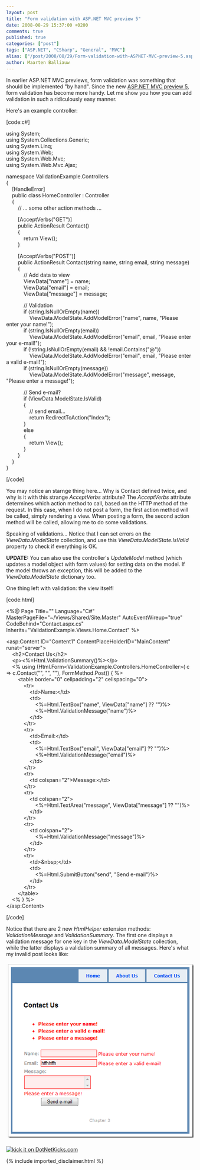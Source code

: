 ```yaml
---
layout: post
title: "Form validation with ASP.NET MVC preview 5"
date: 2008-08-29 15:37:00 +0200
comments: true
published: true
categories: ["post"]
tags: ["ASP.NET", "CSharp", "General", "MVC"]
alias: ["/post/2008/08/29/Form-validation-with-ASPNET-MVC-preview-5.aspx", "/post/2008/08/29/form-validation-with-aspnet-mvc-preview-5.aspx"]
author: Maarten Balliauw
---
```

<p>
In earlier ASP.NET MVC previews, form validation was something that should be implemented &quot;by hand&quot;. Since the new <a href="http://www.codeplex.com/aspnet/Release/ProjectReleases.aspx?ReleaseId=16775" target="_blank">ASP.NET MVC preview 5</a>, form validation has become more handy. Let me show you how you can add validation in such a ridiculously easy manner. 
</p>
<p>
Here&#39;s an example controller: 
</p>
<p>
[code:c#] 
</p>
<p>
using System;<br />
using System.Collections.Generic;<br />
using System.Linq;<br />
using System.Web;<br />
using System.Web.Mvc;<br />
using System.Web.Mvc.Ajax; 
</p>
<p>
namespace ValidationExample.Controllers<br />
{<br />
&nbsp;&nbsp;&nbsp; [HandleError]<br />
&nbsp;&nbsp;&nbsp; public class HomeController : Controller<br />
&nbsp;&nbsp;&nbsp; {<br />
&nbsp;&nbsp;&nbsp;&nbsp;&nbsp;&nbsp;&nbsp; // ... some other action methods ... 
</p>
<p>
&nbsp;&nbsp;&nbsp;&nbsp;&nbsp;&nbsp;&nbsp; [AcceptVerbs(&quot;GET&quot;)]<br />
&nbsp;&nbsp;&nbsp;&nbsp;&nbsp;&nbsp;&nbsp; public ActionResult Contact()<br />
&nbsp;&nbsp;&nbsp;&nbsp;&nbsp;&nbsp;&nbsp; {<br />
&nbsp;&nbsp;&nbsp;&nbsp;&nbsp;&nbsp;&nbsp;&nbsp;&nbsp;&nbsp;&nbsp; return View();<br />
&nbsp;&nbsp;&nbsp;&nbsp;&nbsp;&nbsp;&nbsp; } 
</p>
<p>
&nbsp;&nbsp;&nbsp;&nbsp;&nbsp;&nbsp;&nbsp; [AcceptVerbs(&quot;POST&quot;)]<br />
&nbsp;&nbsp;&nbsp;&nbsp;&nbsp;&nbsp;&nbsp; public ActionResult Contact(string name, string email, string message)<br />
&nbsp;&nbsp;&nbsp;&nbsp;&nbsp;&nbsp;&nbsp; {<br />
&nbsp;&nbsp;&nbsp;&nbsp;&nbsp;&nbsp;&nbsp;&nbsp;&nbsp;&nbsp;&nbsp; // Add data to view<br />
&nbsp;&nbsp;&nbsp;&nbsp;&nbsp;&nbsp;&nbsp;&nbsp;&nbsp;&nbsp;&nbsp; ViewData[&quot;name&quot;] = name;<br />
&nbsp;&nbsp;&nbsp;&nbsp;&nbsp;&nbsp;&nbsp;&nbsp;&nbsp;&nbsp;&nbsp; ViewData[&quot;email&quot;] = email;<br />
&nbsp;&nbsp;&nbsp;&nbsp;&nbsp;&nbsp;&nbsp;&nbsp;&nbsp;&nbsp;&nbsp; ViewData[&quot;message&quot;] = message; 
</p>
<p>
&nbsp;&nbsp;&nbsp;&nbsp;&nbsp;&nbsp;&nbsp;&nbsp;&nbsp;&nbsp;&nbsp; // Validation<br />
&nbsp;&nbsp;&nbsp;&nbsp;&nbsp;&nbsp;&nbsp;&nbsp;&nbsp;&nbsp;&nbsp; if (string.IsNullOrEmpty(name))<br />
&nbsp;&nbsp;&nbsp;&nbsp;&nbsp;&nbsp;&nbsp;&nbsp;&nbsp;&nbsp;&nbsp;&nbsp;&nbsp;&nbsp;&nbsp; ViewData.ModelState.AddModelError(&quot;name&quot;, name, &quot;Please enter your name!&quot;);<br />
&nbsp;&nbsp;&nbsp;&nbsp;&nbsp;&nbsp;&nbsp;&nbsp;&nbsp;&nbsp;&nbsp; if (string.IsNullOrEmpty(email))<br />
&nbsp;&nbsp;&nbsp;&nbsp;&nbsp;&nbsp;&nbsp;&nbsp;&nbsp;&nbsp;&nbsp;&nbsp;&nbsp;&nbsp;&nbsp; ViewData.ModelState.AddModelError(&quot;email&quot;, email, &quot;Please enter your e-mail!&quot;);<br />
&nbsp;&nbsp;&nbsp;&nbsp;&nbsp;&nbsp;&nbsp;&nbsp;&nbsp;&nbsp;&nbsp; if (!string.IsNullOrEmpty(email) &amp;&amp; !email.Contains(&quot;@&quot;))<br />
&nbsp;&nbsp;&nbsp;&nbsp;&nbsp;&nbsp;&nbsp;&nbsp;&nbsp;&nbsp;&nbsp;&nbsp;&nbsp;&nbsp;&nbsp; ViewData.ModelState.AddModelError(&quot;email&quot;, email, &quot;Please enter a valid e-mail!&quot;);<br />
&nbsp;&nbsp;&nbsp;&nbsp;&nbsp;&nbsp;&nbsp;&nbsp;&nbsp;&nbsp;&nbsp; if (string.IsNullOrEmpty(message))<br />
&nbsp;&nbsp;&nbsp;&nbsp;&nbsp;&nbsp;&nbsp;&nbsp;&nbsp;&nbsp;&nbsp;&nbsp;&nbsp;&nbsp;&nbsp; ViewData.ModelState.AddModelError(&quot;message&quot;, message, &quot;Please enter a message!&quot;); 
</p>
<p>
&nbsp;&nbsp;&nbsp;&nbsp;&nbsp;&nbsp;&nbsp;&nbsp;&nbsp;&nbsp;&nbsp; // Send e-mail?<br />
&nbsp;&nbsp;&nbsp;&nbsp;&nbsp;&nbsp;&nbsp;&nbsp;&nbsp;&nbsp;&nbsp; if (ViewData.ModelState.IsValid)<br />
&nbsp;&nbsp;&nbsp;&nbsp;&nbsp;&nbsp;&nbsp;&nbsp;&nbsp;&nbsp;&nbsp; {<br />
&nbsp;&nbsp;&nbsp;&nbsp;&nbsp;&nbsp;&nbsp;&nbsp;&nbsp;&nbsp;&nbsp;&nbsp;&nbsp;&nbsp;&nbsp; // send email...<br />
&nbsp;&nbsp;&nbsp;&nbsp;&nbsp;&nbsp;&nbsp;&nbsp;&nbsp;&nbsp;&nbsp;&nbsp;&nbsp;&nbsp;&nbsp; return RedirectToAction(&quot;Index&quot;);<br />
&nbsp;&nbsp;&nbsp;&nbsp;&nbsp;&nbsp;&nbsp;&nbsp;&nbsp;&nbsp;&nbsp; }<br />
&nbsp;&nbsp;&nbsp;&nbsp;&nbsp;&nbsp;&nbsp;&nbsp;&nbsp;&nbsp;&nbsp; else<br />
&nbsp;&nbsp;&nbsp;&nbsp;&nbsp;&nbsp;&nbsp;&nbsp;&nbsp;&nbsp;&nbsp; {<br />
&nbsp;&nbsp;&nbsp;&nbsp;&nbsp;&nbsp;&nbsp;&nbsp;&nbsp;&nbsp;&nbsp;&nbsp;&nbsp;&nbsp;&nbsp; return View();<br />
&nbsp;&nbsp;&nbsp;&nbsp;&nbsp;&nbsp;&nbsp;&nbsp;&nbsp;&nbsp;&nbsp; }<br />
&nbsp;&nbsp;&nbsp;&nbsp;&nbsp;&nbsp;&nbsp; }<br />
&nbsp;&nbsp;&nbsp; }<br />
} 
</p>
<p>
[/code] 
</p>
<p>
You may notice an starnge thing here... Why is Contact defined twice, and why is it with this strange <em>AcceptVerbs</em> attribute? The <em>AcceptVerbs</em> attribute determines which action method to call, based on the HTTP method of the request. In this case, when I do not post a form, the first action method will be called, simply rendering a view. When posting a form, the second action method will be called, allowing me to do some validations. 
</p>
<p>
Speaking of validations... Notice that I can set errors on the <em>ViewData.ModelState</em> collection, and use this <em>ViewData.ModelState.IsValid</em> property to check if everything is OK. 
</p>
<p>
<strong>UPDATE:</strong> You can also use the controller&#39;s <em>UpdateModel</em> method (which updates a model&nbsp;object with form values) for setting data on the model. If the model throws an exception, this will be added to the <em>ViewData.ModelState</em> dictionary too.
</p>
<p>
One thing left with validation: the view itself! 
</p>
<p>
[code:html] 
</p>
<p>
&lt;%@ Page Title=&quot;&quot; Language=&quot;C#&quot; MasterPageFile=&quot;~/Views/Shared/Site.Master&quot; AutoEventWireup=&quot;true&quot; CodeBehind=&quot;Contact.aspx.cs&quot; Inherits=&quot;ValidationExample.Views.Home.Contact&quot; %&gt; 
</p>
<p>
&lt;asp:Content ID=&quot;Content1&quot; ContentPlaceHolderID=&quot;MainContent&quot; runat=&quot;server&quot;&gt;<br />
&nbsp;&nbsp;&nbsp; &lt;h2&gt;Contact Us&lt;/h2&gt;<br />
&nbsp;&nbsp;&nbsp; &lt;p&gt;&lt;%=Html.ValidationSummary()%&gt;&lt;/p&gt;<br />
&nbsp;&nbsp;&nbsp; &lt;% using (Html.Form&lt;ValidationExample.Controllers.HomeController&gt;( c =&gt; c.Contact(&quot;&quot;, &quot;&quot;, &quot;&quot;), FormMethod.Post)) { %&gt;<br />
&nbsp;&nbsp;&nbsp;&nbsp;&nbsp;&nbsp;&nbsp; &lt;table border=&quot;0&quot; cellpadding=&quot;2&quot; cellspacing=&quot;0&quot;&gt;<br />
&nbsp;&nbsp;&nbsp;&nbsp;&nbsp;&nbsp;&nbsp;&nbsp;&nbsp;&nbsp;&nbsp; &lt;tr&gt;<br />
&nbsp;&nbsp;&nbsp;&nbsp;&nbsp;&nbsp;&nbsp;&nbsp;&nbsp;&nbsp;&nbsp;&nbsp;&nbsp;&nbsp;&nbsp; &lt;td&gt;Name:&lt;/td&gt;<br />
&nbsp;&nbsp;&nbsp;&nbsp;&nbsp;&nbsp;&nbsp;&nbsp;&nbsp;&nbsp;&nbsp;&nbsp;&nbsp;&nbsp;&nbsp; &lt;td&gt;<br />
&nbsp;&nbsp;&nbsp;&nbsp;&nbsp;&nbsp;&nbsp;&nbsp;&nbsp;&nbsp;&nbsp;&nbsp;&nbsp;&nbsp;&nbsp;&nbsp;&nbsp;&nbsp;&nbsp; &lt;%=Html.TextBox(&quot;name&quot;, ViewData[&quot;name&quot;] ?? &quot;&quot;)%&gt;<br />
&nbsp;&nbsp;&nbsp;&nbsp;&nbsp;&nbsp;&nbsp;&nbsp;&nbsp;&nbsp;&nbsp;&nbsp;&nbsp;&nbsp;&nbsp;&nbsp;&nbsp;&nbsp;&nbsp; &lt;%=Html.ValidationMessage(&quot;name&quot;)%&gt;<br />
&nbsp;&nbsp;&nbsp;&nbsp;&nbsp;&nbsp;&nbsp;&nbsp;&nbsp;&nbsp;&nbsp;&nbsp;&nbsp;&nbsp;&nbsp; &lt;/td&gt;<br />
&nbsp;&nbsp;&nbsp;&nbsp;&nbsp;&nbsp;&nbsp;&nbsp;&nbsp;&nbsp;&nbsp; &lt;/tr&gt;<br />
&nbsp;&nbsp;&nbsp;&nbsp;&nbsp;&nbsp;&nbsp;&nbsp;&nbsp;&nbsp;&nbsp; &lt;tr&gt;<br />
&nbsp;&nbsp;&nbsp;&nbsp;&nbsp;&nbsp;&nbsp;&nbsp;&nbsp;&nbsp;&nbsp;&nbsp;&nbsp;&nbsp;&nbsp; &lt;td&gt;Email:&lt;/td&gt;<br />
&nbsp;&nbsp;&nbsp;&nbsp;&nbsp;&nbsp;&nbsp;&nbsp;&nbsp;&nbsp;&nbsp;&nbsp;&nbsp;&nbsp;&nbsp; &lt;td&gt;<br />
&nbsp;&nbsp;&nbsp;&nbsp;&nbsp;&nbsp;&nbsp;&nbsp;&nbsp;&nbsp;&nbsp;&nbsp;&nbsp;&nbsp;&nbsp;&nbsp;&nbsp;&nbsp;&nbsp; &lt;%=Html.TextBox(&quot;email&quot;, ViewData[&quot;email&quot;] ?? &quot;&quot;)%&gt;<br />
&nbsp;&nbsp;&nbsp;&nbsp;&nbsp;&nbsp;&nbsp;&nbsp;&nbsp;&nbsp;&nbsp;&nbsp;&nbsp;&nbsp;&nbsp;&nbsp;&nbsp;&nbsp;&nbsp; &lt;%=Html.ValidationMessage(&quot;email&quot;)%&gt;<br />
&nbsp;&nbsp;&nbsp;&nbsp;&nbsp;&nbsp;&nbsp;&nbsp;&nbsp;&nbsp;&nbsp;&nbsp;&nbsp;&nbsp;&nbsp; &lt;/td&gt;<br />
&nbsp;&nbsp;&nbsp;&nbsp;&nbsp;&nbsp;&nbsp;&nbsp;&nbsp;&nbsp;&nbsp; &lt;/tr&gt;<br />
&nbsp;&nbsp;&nbsp;&nbsp;&nbsp;&nbsp;&nbsp;&nbsp;&nbsp;&nbsp;&nbsp; &lt;tr&gt;<br />
&nbsp;&nbsp;&nbsp;&nbsp;&nbsp;&nbsp;&nbsp;&nbsp;&nbsp;&nbsp;&nbsp;&nbsp;&nbsp;&nbsp;&nbsp; &lt;td colspan=&quot;2&quot;&gt;Message:&lt;/td&gt;<br />
&nbsp;&nbsp;&nbsp;&nbsp;&nbsp;&nbsp;&nbsp;&nbsp;&nbsp;&nbsp;&nbsp; &lt;/tr&gt;<br />
&nbsp;&nbsp;&nbsp;&nbsp;&nbsp;&nbsp;&nbsp;&nbsp;&nbsp;&nbsp;&nbsp; &lt;tr&gt;<br />
&nbsp;&nbsp;&nbsp;&nbsp;&nbsp;&nbsp;&nbsp;&nbsp;&nbsp;&nbsp;&nbsp;&nbsp;&nbsp;&nbsp;&nbsp; &lt;td colspan=&quot;2&quot;&gt;<br />
&nbsp;&nbsp;&nbsp;&nbsp;&nbsp;&nbsp;&nbsp;&nbsp;&nbsp;&nbsp;&nbsp;&nbsp;&nbsp;&nbsp;&nbsp;&nbsp;&nbsp;&nbsp;&nbsp; &lt;%=Html.TextArea(&quot;message&quot;, ViewData[&quot;message&quot;] ?? &quot;&quot;)%&gt;<br />
&nbsp;&nbsp;&nbsp;&nbsp;&nbsp;&nbsp;&nbsp;&nbsp;&nbsp;&nbsp;&nbsp;&nbsp;&nbsp;&nbsp;&nbsp; &lt;/td&gt;<br />
&nbsp;&nbsp;&nbsp;&nbsp;&nbsp;&nbsp;&nbsp;&nbsp;&nbsp;&nbsp;&nbsp; &lt;/tr&gt;<br />
&nbsp;&nbsp;&nbsp;&nbsp;&nbsp;&nbsp;&nbsp;&nbsp;&nbsp;&nbsp;&nbsp; &lt;tr&gt;<br />
&nbsp;&nbsp;&nbsp;&nbsp;&nbsp;&nbsp;&nbsp;&nbsp;&nbsp;&nbsp;&nbsp;&nbsp;&nbsp;&nbsp;&nbsp; &lt;td colspan=&quot;2&quot;&gt;<br />
&nbsp;&nbsp;&nbsp;&nbsp;&nbsp;&nbsp;&nbsp;&nbsp;&nbsp;&nbsp;&nbsp;&nbsp;&nbsp;&nbsp;&nbsp;&nbsp;&nbsp;&nbsp;&nbsp; &lt;%=Html.ValidationMessage(&quot;message&quot;)%&gt;<br />
&nbsp;&nbsp;&nbsp;&nbsp;&nbsp;&nbsp;&nbsp;&nbsp;&nbsp;&nbsp;&nbsp;&nbsp;&nbsp;&nbsp;&nbsp; &lt;/td&gt;<br />
&nbsp;&nbsp;&nbsp;&nbsp;&nbsp;&nbsp;&nbsp;&nbsp;&nbsp;&nbsp;&nbsp; &lt;/tr&gt;<br />
&nbsp;&nbsp;&nbsp;&nbsp;&nbsp;&nbsp;&nbsp;&nbsp;&nbsp;&nbsp;&nbsp; &lt;tr&gt;<br />
&nbsp;&nbsp;&nbsp;&nbsp;&nbsp;&nbsp;&nbsp;&nbsp;&nbsp;&nbsp;&nbsp;&nbsp;&nbsp;&nbsp;&nbsp; &lt;td&gt;&amp;nbsp;&lt;/td&gt;<br />
&nbsp;&nbsp;&nbsp;&nbsp;&nbsp;&nbsp;&nbsp;&nbsp;&nbsp;&nbsp;&nbsp;&nbsp;&nbsp;&nbsp;&nbsp; &lt;td&gt;<br />
&nbsp;&nbsp;&nbsp;&nbsp;&nbsp;&nbsp;&nbsp;&nbsp;&nbsp;&nbsp;&nbsp;&nbsp;&nbsp;&nbsp;&nbsp;&nbsp;&nbsp;&nbsp;&nbsp; &lt;%=Html.SubmitButton(&quot;send&quot;, &quot;Send e-mail&quot;)%&gt;<br />
&nbsp;&nbsp;&nbsp;&nbsp;&nbsp;&nbsp;&nbsp;&nbsp;&nbsp;&nbsp;&nbsp;&nbsp;&nbsp;&nbsp;&nbsp; &lt;/td&gt;<br />
&nbsp;&nbsp;&nbsp;&nbsp;&nbsp;&nbsp;&nbsp;&nbsp;&nbsp;&nbsp;&nbsp; &lt;/tr&gt;<br />
&nbsp;&nbsp;&nbsp;&nbsp;&nbsp;&nbsp;&nbsp; &lt;/table&gt;<br />
&nbsp;&nbsp;&nbsp; &lt;% } %&gt;<br />
&lt;/asp:Content&gt; 
</p>
<p>
[/code] 
</p>
<p>
Notice that there are 2 new <em>HtmlHelper</em> extension methods: <em>ValidationMessage</em> and <em>ValidationSummary</em>. The first one displays a validation message for one key in the <em>ViewData.ModelState</em> collection, while the latter displays a validation summary of all messages. Here&#39;s what my invalid post looks like: 
</p>
<p align="center">
<img style="margin: 5px; border: 0px" src="/images/WindowsLiveWriter/FormvalidationwithASP.NETMVCpreview5_DB70/image_7ee0385b-42a6-476b-85fe-03ee588e36b4.png" border="0" alt="Validation example" width="506" height="470" /> 
</p>
<p align="left">
<a href="http://www.dotnetkicks.com/kick/?url=/post/2008/08/29/Form-validation-with-ASPNET-MVC-preview-5.aspx&amp;title=Form validation with ASP.NET MVC preview 5"><img src="http://www.dotnetkicks.com/Services/Images/KickItImageGenerator.ashx?url=/post/2008/08/29/Form-validation-with-ASPNET-MVC-preview-5.aspx" border="0" alt="kick it on DotNetKicks.com" width="82" height="18" /> </a>
</p>


{% include imported_disclaimer.html %}

